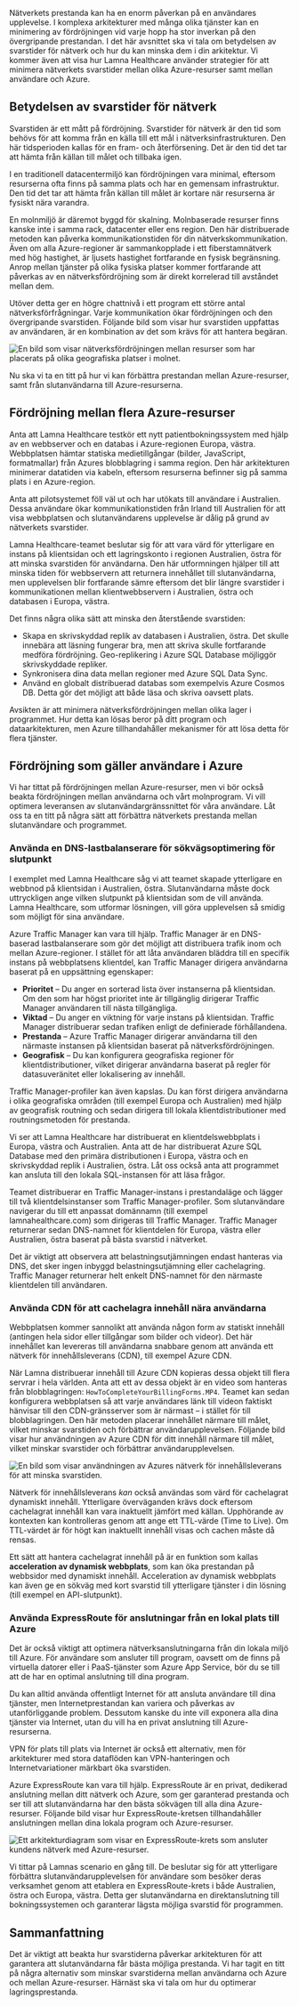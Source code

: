 Nätverkets prestanda kan ha en enorm påverkan på en användares upplevelse. I komplexa arkitekturer med många olika tjänster kan en minimering av fördröjningen vid varje hopp ha stor inverkan på den övergripande prestandan. I det här avsnittet ska vi tala om betydelsen av svarstider för nätverk och hur du kan minska dem i din arkitektur. Vi kommer även att visa hur Lamna Healthcare använder strategier för att minimera nätverkets svarstider mellan olika Azure-resurser samt mellan användare och Azure.

## <a name="the-importance-of-network-latency"></a>Betydelsen av svarstider för nätverk

Svarstiden är ett mått på fördröjning. Svarstider för nätverk är den tid som behövs för att komma från en källa till ett mål i nätverksinfrastrukturen. Den här tidsperioden kallas för en fram- och återförsening. Det är den tid det tar att hämta från källan till målet och tillbaka igen.

I en traditionell datacentermiljö kan fördröjningen vara minimal, eftersom resurserna ofta finns på samma plats och har en gemensam infrastruktur. Den tid det tar att hämta från källan till målet är kortare när resurserna är fysiskt nära varandra.

En molnmiljö är däremot byggd för skalning. Molnbaserade resurser finns kanske inte i samma rack, datacenter eller ens region. Den här distribuerade metoden kan påverka kommunikationstiden för din nätverkskommunikation. Även om alla Azure-regioner är sammankopplade i ett fiberstamnätverk med hög hastighet, är ljusets hastighet fortfarande en fysisk begränsning. Anrop mellan tjänster på olika fysiska platser kommer fortfarande att påverkas av en nätverksfördröjning som är direkt korrelerad till avståndet mellan dem.

Utöver detta ger en högre chattnivå i ett program ett större antal nätverksförfrågningar. Varje kommunikation ökar fördröjningen och den övergripande svarstiden. Följande bild som visar hur svarstiden uppfattas av användaren, är en kombination av det som krävs för att hantera begäran.

![En bild som visar nätverksfördröjningen mellan resurser som har placerats på olika geografiska platser i molnet.](../media/3-networkLatency.png)

Nu ska vi ta en titt på hur vi kan förbättra prestandan mellan Azure-resurser, samt från slutanvändarna till Azure-resurserna.

## <a name="latency-among-multiple-azure-resources"></a>Fördröjning mellan flera Azure-resurser

Anta att Lamna Healthcare testkör ett nytt patientbokningssystem med hjälp av en webbserver och en databas i Azure-regionen Europa, västra. Webbplatsen hämtar statiska medietillgångar (bilder, JavaScript, formatmallar) från Azures blobblagring i samma region. Den här arkitekturen minimerar datatiden via kabeln, eftersom resurserna befinner sig på samma plats i en Azure-region.

Anta att pilotsystemet föll väl ut och har utökats till användare i Australien. Dessa användare ökar kommunikationstiden från Irland till Australien för att visa webbplatsen och slutanvändarens upplevelse är dålig på grund av nätverkets svarstider.

Lamna Healthcare-teamet beslutar sig för att vara värd för ytterligare en instans på klientsidan och ett lagringskonto i regionen Australien, östra för att minska svarstiden för användarna. Den här utformningen hjälper till att minska tiden för webbservern att returnera innehållet till slutanvändarna, men upplevelsen blir fortfarande sämre eftersom det blir längre svarstider i kommunikationen mellan klientwebbservern i Australien, östra och databasen i Europa, västra.

Det finns några olika sätt att minska den återstående svarstiden:

- Skapa en skrivskyddad replik av databasen i Australien, östra. Det skulle innebära att läsning fungerar bra, men att skriva skulle fortfarande medföra fördröjning. Geo-replikering i Azure SQL Database möjliggör skrivskyddade repliker.
- Synkronisera dina data mellan regioner med Azure SQL Data Sync.
- Använd en globalt distribuerad databas som exempelvis Azure Cosmos DB. Detta gör det möjligt att både läsa och skriva oavsett plats.

Avsikten är att minimera nätverksfördröjningen mellan olika lager i programmet. Hur detta kan lösas beror på ditt program och dataarkitekturen, men Azure tillhandahåller mekanismer för att lösa detta för flera tjänster.

## <a name="latency-in-the-context-of-users-to-azure"></a>Fördröjning som gäller användare i Azure

Vi har tittat på fördröjningen mellan Azure-resurser, men vi bör också beakta fördröjningen mellan användarna och vårt molnprogram. Vi vill optimera leveransen av slutanvändargränssnittet för våra användare. Låt oss ta en titt på några sätt att förbättra nätverkets prestanda mellan slutanvändare och programmet.

### <a name="use-a-dns-load-balancer-for-endpoint-path-optimization"></a>Använda en DNS-lastbalanserare för sökvägsoptimering för slutpunkt

I exemplet med Lamna Healthcare såg vi att teamet skapade ytterligare en webbnod på klientsidan i Australien, östra. Slutanvändarna måste dock uttryckligen ange vilken slutpunkt på klientsidan som de vill använda. Lamna Healthcare, som utformar lösningen, vill göra upplevelsen så smidig som möjligt för sina användare.

Azure Traffic Manager kan vara till hjälp. Traffic Manager är en DNS-baserad lastbalanserare som gör det möjligt att distribuera trafik inom och mellan Azure-regioner. I stället för att låta användaren bläddra till en specifik instans på webbplatsens klientdel, kan Traffic Manager dirigera användarna baserat på en uppsättning egenskaper:

- **Prioritet** – Du anger en sorterad lista över instanserna på klientsidan. Om den som har högst prioritet inte är tillgänglig dirigerar Traffic Manager användaren till nästa tillgängliga.
- **Viktad** – Du anger en viktning för varje instans på klientsidan. Traffic Manager distribuerar sedan trafiken enligt de definierade förhållandena.
- **Prestanda** – Azure Traffic Manager dirigerar användarna till den närmaste instansen på klientsidan baserat på nätverksfördröjningen.
- **Geografisk** – Du kan konfigurera geografiska regioner för klientdistributioner, vilket dirigerar användarna baserat på regler för datasuveränitet eller lokalisering av innehåll.

Traffic Manager-profiler kan även kapslas. Du kan först dirigera användarna i olika geografiska områden (till exempel Europa och Australien) med hjälp av geografisk routning och sedan dirigera till lokala klientdistributioner med routningsmetoden för prestanda.

Vi ser att Lamna Healthcare har distribuerat en klientdelswebbplats i Europa, västra och Australien. Anta att de har distribuerat Azure SQL Database med den primära distributionen i Europa, västra och en skrivskyddad replik i Australien, östra. Låt oss också anta att programmet kan ansluta till den lokala SQL-instansen för att läsa frågor.

Teamet distribuerar en Traffic Manager-instans i prestandaläge och lägger till två klientdelsinstanser som Traffic Manager-profiler. Som slutanvändare navigerar du till ett anpassat domännamn (till exempel lamnahealthcare.com) som dirigeras till Traffic Manager. Traffic Manager returnerar sedan DNS-namnet för klientdelen för Europa, västra eller Australien, östra baserat på bästa svarstid i nätverket.

Det är viktigt att observera att belastningsutjämningen endast hanteras via DNS, det sker ingen inbyggd belastningsutjämning eller cachelagring. Traffic Manager returnerar helt enkelt DNS-namnet för den närmaste klientdelen till användaren.

### <a name="use-cdn-to-cache-content-close-to-users"></a>Använda CDN för att cachelagra innehåll nära användarna

Webbplatsen kommer sannolikt att använda någon form av statiskt innehåll (antingen hela sidor eller tillgångar som bilder och videor). Det här innehållet kan levereras till användarna snabbare genom att använda ett nätverk för innehållsleverans (CDN), till exempel Azure CDN. 

När Lamna distribuerar innehåll till Azure CDN kopieras dessa objekt till flera servrar i hela världen. Anta att ett av dessa objekt är en video som hanteras från blobblagringen: `HowToCompleteYourBillingForms.MP4`. Teamet kan sedan konfigurera webbplatsen så att varje användares länk till videon faktiskt hänvisar till den CDN-gränsserver som är närmast – i stället för till blobblagringen. Den här metoden placerar innehållet närmare till målet, vilket minskar svarstiden och förbättrar användarupplevelsen. Följande bild visar hur användningen av Azure CDN för ditt innehåll närmare till målet, vilket minskar svarstider och förbättrar användarupplevelsen.

![En bild som visar användningen av Azures nätverk för innehållsleverans för att minska svarstiden.](../media/3-cdnSketch.png)

Nätverk för innehållsleverans _kan_ också användas som värd för cachelagrat dynamiskt innehåll. Ytterligare överväganden krävs dock eftersom cachelagrat innehåll kan vara inaktuellt jämfört med källan. Upphörande av kontexten kan kontrolleras genom att ange ett TTL-värde (Time to Live). Om TTL-värdet är för högt kan inaktuellt innehåll visas och cachen måste då rensas.

Ett sätt att hantera cachelagrat innehåll på är en funktion som kallas **acceleration av dynamisk webbplats**, som kan öka prestandan på webbsidor med dynamiskt innehåll. Acceleration av dynamisk webbplats kan även ge en sökväg med kort svarstid till ytterligare tjänster i din lösning (till exempel en API-slutpunkt).

### <a name="use-expressroute-for-connectivity-from-on-premises-to-azure"></a>Använda ExpressRoute för anslutningar från en lokal plats till Azure

Det är också viktigt att optimera nätverksanslutningarna från din lokala miljö till Azure. För användare som ansluter till program, oavsett om de finns på virtuella datorer eller i PaaS-tjänster som Azure App Service, bör du se till att de har en optimal anslutning till dina program. 

Du kan alltid använda offentligt Internet för att ansluta användare till dina tjänster, men Internetprestandan kan variera och påverkas av utanförliggande problem. Dessutom kanske du inte vill exponera alla dina tjänster via Internet, utan du vill ha en privat anslutning till Azure-resurserna.

VPN för plats till plats via Internet är också ett alternativ, men för arkitekturer med stora dataflöden kan VPN-hanteringen och Internetvariationer märkbart öka svarstiden.

Azure ExpressRoute kan vara till hjälp. ExpressRoute är en privat, dedikerad anslutning mellan ditt nätverk och Azure, som ger garanterad prestanda och ser till att slutanvändarna har den bästa sökvägen till alla dina Azure-resurser. Följande bild visar hur ExpressRoute-kretsen tillhandahåller anslutningen mellan dina lokala program och Azure-resurser.

![Ett arkitekturdiagram som visar en ExpressRoute-krets som ansluter kundens nätverk med Azure-resurser.](../media/3-expressroute-connection-overview.png)

Vi tittar på Lamnas scenario en gång till. De beslutar sig för att ytterligare förbättra slutanvändarupplevelsen för användare som besöker deras verksamhet genom att etablera en ExpressRoute-krets i både Australien, östra och Europa, västra. Detta ger slutanvändarna en direktanslutning till bokningssystemen och garanterar lägsta möjliga svarstid för programmen.

## <a name="summary"></a>Sammanfattning

Det är viktigt att beakta hur svarstiderna påverkar arkitekturen för att garantera att slutanvändarna får bästa möjliga prestanda. Vi har tagit en titt på några alternativ som minskar svarstiderna mellan användarna och Azure och mellan Azure-resurser. Härnäst ska vi tala om hur du optimerar lagringsprestanda.
